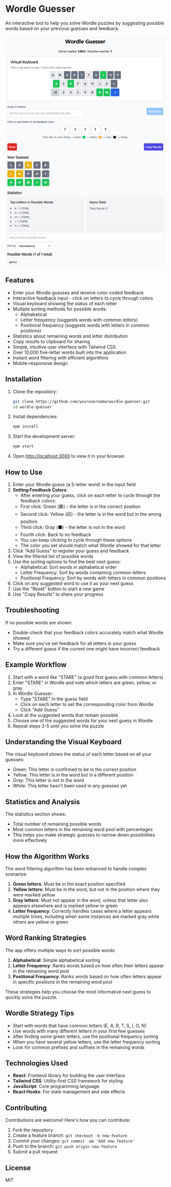 # Wordle Guesser

An interactive tool to help you solve Wordle puzzles by suggesting possible words based on your previous guesses and feedback.

![Wordle Guesser Screenshot](wordle.png)

## Features

- Enter your Wordle guesses and receive color-coded feedback
- Interactive feedback input - click on letters to cycle through colors
- Visual keyboard showing the status of each letter
- Multiple sorting methods for possible words:
  - Alphabetical
  - Letter frequency (suggests words with common letters)
  - Positional frequency (suggests words with letters in common positions)
- Statistics about remaining words and letter distribution
- Copy results to clipboard for sharing
- Simple, intuitive user interface with Tailwind CSS
- Over 10,000 five-letter words built into the application
- Instant word filtering with efficient algorithms
- Mobile-responsive design

## Installation

1. Clone the repository:
   ```bash
   git clone https://github.com/yourusername/wordle-guesser.git
   cd wordle-guesser
   ```

2. Install dependencies:
   ```bash
   npm install
   ```

3. Start the development server:
   ```bash
   npm start
   ```

4. Open [http://localhost:3000](http://localhost:3000) to view it in your browser.

## How to Use

1. Enter your Wordle guess (a 5-letter word) in the input field
2. **Setting Feedback Colors**:
   - After entering your guess, click on each letter to cycle through the feedback colors:
   - First click: Green (🟩) - the letter is in the correct position
   - Second click: Yellow (🟨) - the letter is in the word but in the wrong position
   - Third click: Gray (⬛) - the letter is not in the word
   - Fourth click: Back to no feedback
   - You can keep clicking to cycle through these options
   - The color you set should match what Wordle showed for that letter
3. Click "Add Guess" to register your guess and feedback
4. View the filtered list of possible words
5. Use the sorting options to find the best next guess:
   - Alphabetical: Sort words in alphabetical order
   - Letter Frequency: Sort by words containing common letters
   - Positional Frequency: Sort by words with letters in common positions
6. Click on any suggested word to use it as your next guess
7. Use the "Reset" button to start a new game
8. Use "Copy Results" to share your progress

## Troubleshooting

If no possible words are shown:
- Double-check that your feedback colors accurately match what Wordle showed
- Make sure you've set feedback for all letters in your guess
- Try a different guess if the current one might have incorrect feedback

## Example Workflow

1. Start with a word like "STARE" (a good first guess with common letters)
2. Enter "STARE" in Wordle and note which letters are green, yellow, or gray
3. In Wordle Guesser:
   - Type "STARE" in the guess field
   - Click on each letter to set the corresponding color from Wordle
   - Click "Add Guess"
4. Look at the suggested words that remain possible
5. Choose one of the suggested words for your next guess in Wordle
6. Repeat steps 2-5 until you solve the puzzle

## Understanding the Visual Keyboard

The visual keyboard shows the status of each letter based on all your guesses:
- Green: This letter is confirmed to be in the correct position
- Yellow: This letter is in the word but in a different position
- Gray: This letter is not in the word
- White: This letter hasn't been used in any guesses yet

## Statistics and Analysis

The statistics section shows:
- Total number of remaining possible words
- Most common letters in the remaining word pool with percentages
- This helps you make strategic guesses to narrow down possibilities more effectively

## How the Algorithm Works

The word filtering algorithm has been enhanced to handle complex scenarios:

1. **Green letters**: Must be in the exact position specified
2. **Yellow letters**: Must be in the word, but not in the position where they were marked yellow
3. **Gray letters**: Must not appear in the word, unless that letter also appears elsewhere and is marked yellow or green
4. **Letter frequency**: Correctly handles cases where a letter appears multiple times, including when some instances are marked gray while others are yellow or green

## Word Ranking Strategies

The app offers multiple ways to sort possible words:

1. **Alphabetical**: Simple alphabetical sorting
2. **Letter Frequency**: Ranks words based on how often their letters appear in the remaining word pool
3. **Positional Frequency**: Ranks words based on how often letters appear in specific positions in the remaining word pool

These strategies help you choose the most informative next guess to quickly solve the puzzle.

## Wordle Strategy Tips

- Start with words that have common letters (E, A, R, T, S, I, O, N)
- Use words with many different letters in your first few guesses
- After finding some green letters, use the positional frequency sorting
- When you have several yellow letters, use the letter frequency sorting
- Look for common prefixes and suffixes in the remaining words

## Technologies Used

- **React**: Frontend library for building the user interface
- **Tailwind CSS**: Utility-first CSS framework for styling
- **JavaScript**: Core programming language
- **React Hooks**: For state management and side effects

## Contributing

Contributions are welcome! Here's how you can contribute:

1. Fork the repository
2. Create a feature branch: `git checkout -b new-feature`
3. Commit your changes: `git commit -am 'Add new feature'`
4. Push to the branch: `git push origin new-feature`
5. Submit a pull request

## License

MIT
